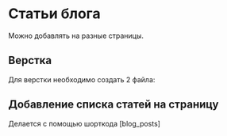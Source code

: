 Статьи блога
============
Можно добавлять на разные страницы.

Верстка
-------
Для верстки необходимо создать 2 файла:

Добавление списка статей на страницу
------------------------------------
Делается с помощью шорткода [blog_posts]